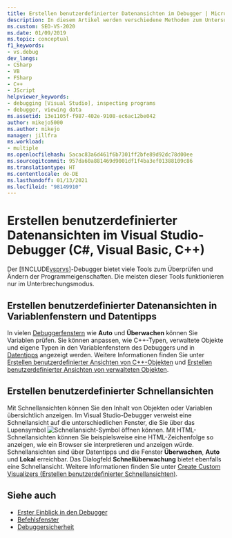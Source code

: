 ```yaml
---
title: Erstellen benutzerdefinierter Datenansichten im Debugger | Microsoft-Dokumentation
description: In diesem Artikel werden verschiedene Methoden zum Untersuchen und Anpassen des Programmzustands im Visual Studio-Debugger vorgestellt. Dazu gehören die Fenster „Auto“ und „Überwachen“, DataTips und Schnellansichten.
ms.custom: SEO-VS-2020
ms.date: 01/09/2019
ms.topic: conceptual
f1_keywords:
- vs.debug
dev_langs:
- CSharp
- VB
- FSharp
- C++
- JScript
helpviewer_keywords:
- debugging [Visual Studio], inspecting programs
- debugger, viewing data
ms.assetid: 13e1105f-f987-402e-9108-ec6ac12be042
author: mikejo5000
ms.author: mikejo
manager: jillfra
ms.workload:
- multiple
ms.openlocfilehash: 5acac83a6d461f6b7301ff2bfe89d92dc78d00ee
ms.sourcegitcommit: 957da60a881469d9001df1f4ba3ef01388109c86
ms.translationtype: HT
ms.contentlocale: de-DE
ms.lasthandoff: 01/13/2021
ms.locfileid: "98149910"
---
```

# <a name="create-custom-views-of-data-in-the-visual-studio-debugger-c-visual-basic-c"></a>Erstellen benutzerdefinierter Datenansichten im Visual Studio-Debugger (C#, Visual Basic, C++)

Der [!INCLUDE[vsprvs](../code-quality/includes/vsprvs_md.md)]-Debugger bietet viele Tools zum Überprüfen und Ändern der Programmeigenschaften. Die meisten dieser Tools funktionieren nur im Unterbrechungsmodus.

## <a name="create-custom-views-of-data-in-variable-windows-and-datatips"></a>Erstellen benutzerdefinierter Datenansichten in Variablenfenstern und Datentipps

 In vielen [Debuggerfenstern](../debugger/debugger-windows.md) wie **Auto** und **Überwachen** können Sie Variablen prüfen. Sie können anpassen, wie C++-Typen, verwaltete Objekte und eigene Typen in den Variablenfenstern des Debuggers und in [Datentipps](../debugger/view-data-values-in-data-tips-in-the-code-editor.md) angezeigt werden. Weitere Informationen finden Sie unter [Erstellen benutzerdefinierter Ansichten von C++-Objekten](../debugger/create-custom-views-of-native-objects.md) und [Erstellen benutzerdefinierter Ansichten von verwalteten Objekten](../debugger/create-custom-views-of-managed-objects.md).

## <a name="create-custom-visualizers"></a>Erstellen benutzerdefinierter Schnellansichten

 Mit Schnellansichten können Sie den Inhalt von Objekten oder Variablen übersichtlich anzeigen. Im Visual Studio-Debugger verweist eine Schnellansicht auf die unterschiedlichen Fenster, die Sie über das Lupensymbol ![Schnellansicht-Symbol](../debugger/media/dbg-tips-visualizer-icon.png "Symbol der Schnellansicht") öffnen können. Mit HTML-Schnellansichten können Sie beispielsweise eine HTML-Zeichenfolge so anzeigen, wie ein Browser sie interpretieren und anzeigen würde. Schnellansichten sind über Datentipps und die Fenster **Überwachen**, **Auto** und **Lokal** erreichbar. Das Dialogfeld **Schnellüberwachung** bietet ebenfalls eine Schnellansicht. Weitere Informationen finden Sie unter [Create Custom Visualizers (Erstellen benutzerdefinierter Schnellansichten)](../debugger/create-custom-visualizers-of-data.md).

## <a name="see-also"></a>Siehe auch

- [Erster Einblick in den Debugger](../debugger/debugger-feature-tour.md)
- [Befehlsfenster](../ide/reference/command-window.md)
- [Debuggersicherheit](../debugger/debugger-security.md)
